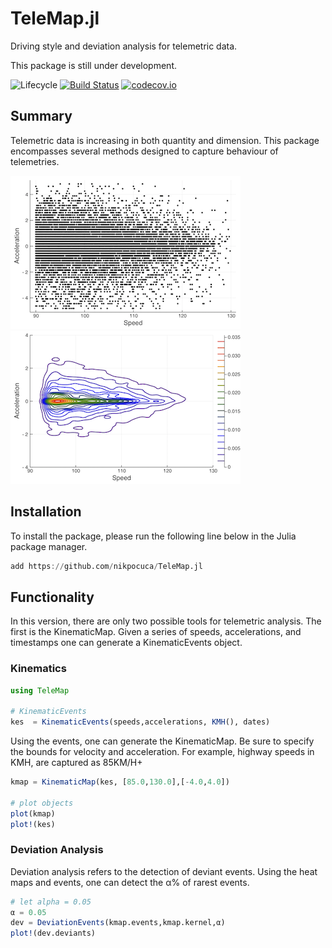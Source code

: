 # TeleMap.jl
Driving style and deviation analysis for telemetric data.

This package is still under development.

![Lifecycle](https://img.shields.io/badge/lifecycle-experimental-orange.svg)<!--
![Lifecycle](https://img.shields.io/badge/lifecycle-maturing-blue.svg)
![Lifecycle](https://img.shields.io/badge/lifecycle-stable-green.svg)
![Lifecycle](https://img.shields.io/badge/lifecycle-retired-orange.svg)
![Lifecycle](https://img.shields.io/badge/lifecycle-archived-red.svg)
![Lifecycle](https://img.shields.io/badge/lifecycle-dormant-blue.svg) -->
[![Build Status](https://travis-ci.com/nikpocuca/TeleMap.jl.svg?branch=master)](https://travis-ci.com/nikpocuca/TeleMap.jl)
[![codecov.io](http://codecov.io/github/nikpocuca/TeleMap.jl/coverage.svg?branch=master)](http://codecov.io/github/nikpocuca/TeleMap.jl?branch=master)

## Summary
Telemetric data is increasing in both quantity and dimension. This package encompasses several methods designed to capture  behaviour of telemetries.

![](docs/src/ex.png)
![](docs/src/contour.png)

## Installation

To install the package, please run the following line below in the Julia package manager.

```julia
add https://github.com/nikpocuca/TeleMap.jl
```

## Functionality
In this version, there are only two possible tools for telemetric analysis. The first is the KinematicMap. Given a series of speeds, accelerations, and timestamps one can generate a KinematicEvents object.


### Kinematics
```julia
using TeleMap

# KinematicEvents
kes  = KinematicEvents(speeds,accelerations, KMH(), dates)

```
Using the events, one can generate the KinematicMap. Be sure to specify the bounds for velocity and acceleration. For example, highway speeds in KMH, are captured as 85KM/H+

```julia
kmap = KinematicMap(kes, [85.0,130.0],[-4.0,4.0])

# plot objects
plot(kmap)
plot!(kes)
```


### Deviation Analysis

Deviation analysis refers to the detection of deviant events. Using the heat maps and events, one can detect the α% of rarest events.

```julia
# let alpha = 0.05
α = 0.05
dev = DeviationEvents(kmap.events,kmap.kernel,α)
plot!(dev.deviants)
```
